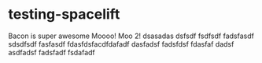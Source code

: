 # testing-spacelift
Bacon is super awesome
Moooo! Moo 2!
dsasadas
dsfsdf
fsdfsdf
fadsfasdf
sdsdfsdf
fasfasdf
fdasfdsfacdfdafadf dasfadsf
fadsfdsf
fdasfaf dadsf asdfadsf
fadsfadf
 fsdafadf

